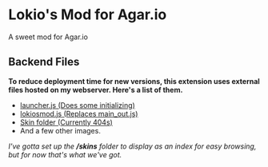 # Lokio's Mod for Agar.io
A sweet mod for Agar.io  
  
## Backend Files
**To reduce deployment time for new versions, this extension uses external files hosted on my webserver. Here's a list of them.**
* [launcher.js (Does some initializing)](http://terminalbit.com/agario/launcher.js)
* [lokiosmod.js (Replaces main_out.js)](http://terminalbit.com/agario/lokiosmod.js)
* [Skin folder (Currently 404s)](http://terminalbit.com/agario/skins)
* And a few other images.

*I've gotta set up the __/skins__ folder to display as an index for easy browsing, but for now that's what we've got.*
